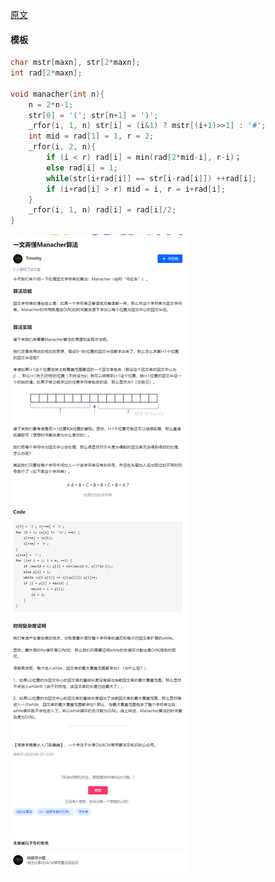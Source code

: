 [原文](https://zhuanlan.zhihu.com/p/137172524)

#### 模板

```cpp
char mstr[maxn], str[2*maxn];
int rad[2*maxn];

void manacher(int n){
    n = 2*n-1;
    str[0] = '('; str[n+1] = ')';
    _rfor(i, 1, n) str[i] = (i&1) ? mstr[(i+1)>>1] : '#';
    int mid = rad[1] = 1, r = 2;
    _rfor(i, 2, n){
        if (i < r) rad[i] = min(rad[2*mid-i], r-i)；
        else rad[i] = 1;
        while(str[i+rad[i]] == str[i-rad[i]]) ++rad[i];
        if (i+rad[i] > r) mid = i, r = i+rad[i];
    }
    _rfor(i, 1, n) rad[i] = rad[i]/2;
}
```



![一文弄懂Manacher算法](一文弄懂Manacher算法.png)
